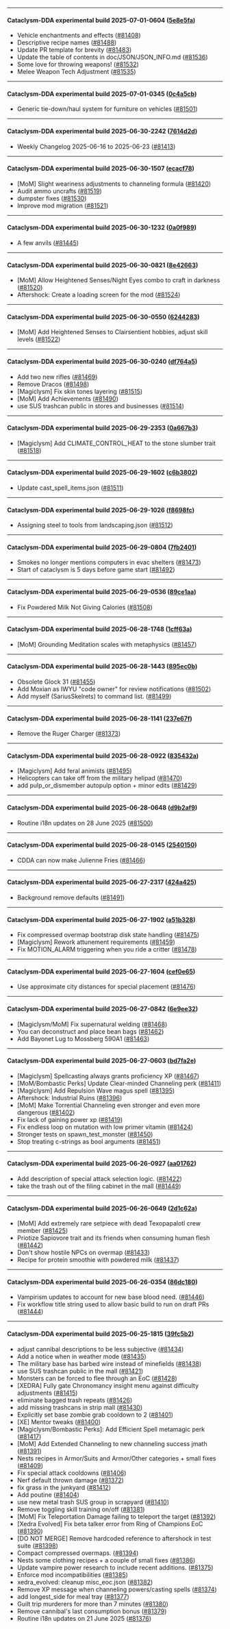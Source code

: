 
---

#### Cataclysm-DDA experimental build 2025-07-01-0604 ([5e8e5fa](https://github.com/CleverRaven/Cataclysm-DDA/releases/tag/cdda-experimental-2025-07-01-0604))

* Vehicle enchantments and effects ([#81408](https://github.com/CleverRaven/Cataclysm-DDA/pull/81408))
* Descriptive recipe names ([#81488](https://github.com/CleverRaven/Cataclysm-DDA/pull/81488))
* Update PR template for brevity ([#81483](https://github.com/CleverRaven/Cataclysm-DDA/pull/81483))
* Update the table of contents in doc/JSON/JSON_INFO.md ([#81536](https://github.com/CleverRaven/Cataclysm-DDA/pull/81536))
* Some love for throwing weapons! ([#81532](https://github.com/CleverRaven/Cataclysm-DDA/pull/81532))
* Melee Weapon Tech Adjustment ([#81535](https://github.com/CleverRaven/Cataclysm-DDA/pull/81535))

---

#### Cataclysm-DDA experimental build 2025-07-01-0345 ([0c4a5cb](https://github.com/CleverRaven/Cataclysm-DDA/releases/tag/cdda-experimental-2025-07-01-0345))

* Generic tie-down/haul system for furniture on vehicles ([#81501](https://github.com/CleverRaven/Cataclysm-DDA/pull/81501))

---

#### Cataclysm-DDA experimental build 2025-06-30-2242 ([7614d2d](https://github.com/CleverRaven/Cataclysm-DDA/releases/tag/cdda-experimental-2025-06-30-2242))

* Weekly Changelog 2025-06-16 to 2025-06-23 ([#81413](https://github.com/CleverRaven/Cataclysm-DDA/pull/81413))

---

#### Cataclysm-DDA experimental build 2025-06-30-1507 ([ecacf78](https://github.com/CleverRaven/Cataclysm-DDA/releases/tag/cdda-experimental-2025-06-30-1507))

* [MoM] Slight weariness adjustments to channeling formula ([#81420](https://github.com/CleverRaven/Cataclysm-DDA/pull/81420))
* Audit ammo uncrafts ([#81519](https://github.com/CleverRaven/Cataclysm-DDA/pull/81519))
* dumpster fixes ([#81530](https://github.com/CleverRaven/Cataclysm-DDA/pull/81530))
* Improve mod migration ([#81521](https://github.com/CleverRaven/Cataclysm-DDA/pull/81521))

---

#### Cataclysm-DDA experimental build 2025-06-30-1232 ([0a0f989](https://github.com/CleverRaven/Cataclysm-DDA/releases/tag/cdda-experimental-2025-06-30-1232))

* A few anvils ([#81445](https://github.com/CleverRaven/Cataclysm-DDA/pull/81445))

---

#### Cataclysm-DDA experimental build 2025-06-30-0821 ([8e42663](https://github.com/CleverRaven/Cataclysm-DDA/releases/tag/cdda-experimental-2025-06-30-0821))

* [MoM] Allow Heightened Senses/Night Eyes combo to craft in darkness ([#81520](https://github.com/CleverRaven/Cataclysm-DDA/pull/81520))
* Aftershock: Create a loading screen for the mod ([#81524](https://github.com/CleverRaven/Cataclysm-DDA/pull/81524))

---

#### Cataclysm-DDA experimental build 2025-06-30-0550 ([6244283](https://github.com/CleverRaven/Cataclysm-DDA/releases/tag/cdda-experimental-2025-06-30-0550))

* [MoM] Add Heightened Senses to Clairsentient hobbies, adjust skill levels ([#81522](https://github.com/CleverRaven/Cataclysm-DDA/pull/81522))

---

#### Cataclysm-DDA experimental build 2025-06-30-0240 ([df764a5](https://github.com/CleverRaven/Cataclysm-DDA/releases/tag/cdda-experimental-2025-06-30-0240))

* Add two new rifles ([#81469](https://github.com/CleverRaven/Cataclysm-DDA/pull/81469))
* Remove Dracos ([#81498](https://github.com/CleverRaven/Cataclysm-DDA/pull/81498))
* [Magiclysm] Fix skin tones layering ([#81515](https://github.com/CleverRaven/Cataclysm-DDA/pull/81515))
* [MoM] Add Achievements ([#81490](https://github.com/CleverRaven/Cataclysm-DDA/pull/81490))
* use SUS trashcan public in stores and businesses ([#81514](https://github.com/CleverRaven/Cataclysm-DDA/pull/81514))

---

#### Cataclysm-DDA experimental build 2025-06-29-2353 ([0a667b3](https://github.com/CleverRaven/Cataclysm-DDA/releases/tag/cdda-experimental-2025-06-29-2353))

* [Magiclysm] Add CLIMATE_CONTROL_HEAT to the stone slumber trait ([#81518](https://github.com/CleverRaven/Cataclysm-DDA/pull/81518))

---

#### Cataclysm-DDA experimental build 2025-06-29-1602 ([c6b3802](https://github.com/CleverRaven/Cataclysm-DDA/releases/tag/cdda-experimental-2025-06-29-1602))

* Update cast_spell_items.json ([#81511](https://github.com/CleverRaven/Cataclysm-DDA/pull/81511))

---

#### Cataclysm-DDA experimental build 2025-06-29-1026 ([f8698fc](https://github.com/CleverRaven/Cataclysm-DDA/releases/tag/cdda-experimental-2025-06-29-1026))

* Assigning steel to tools from landscaping.json ([#81512](https://github.com/CleverRaven/Cataclysm-DDA/pull/81512))

---

#### Cataclysm-DDA experimental build 2025-06-29-0804 ([7fb2401](https://github.com/CleverRaven/Cataclysm-DDA/releases/tag/cdda-experimental-2025-06-29-0804))

* Smokes no longer mentions computers in evac shelters ([#81473](https://github.com/CleverRaven/Cataclysm-DDA/pull/81473))
* Start of cataclysm is 5 days before game start ([#81492](https://github.com/CleverRaven/Cataclysm-DDA/pull/81492))

---

#### Cataclysm-DDA experimental build 2025-06-29-0536 ([89ce1aa](https://github.com/CleverRaven/Cataclysm-DDA/releases/tag/cdda-experimental-2025-06-29-0536))

* Fix Powdered Milk Not Giving Calories ([#81508](https://github.com/CleverRaven/Cataclysm-DDA/pull/81508))

---

#### Cataclysm-DDA experimental build 2025-06-28-1748 ([1cff63a](https://github.com/CleverRaven/Cataclysm-DDA/releases/tag/cdda-experimental-2025-06-28-1748))

* [MoM] Grounding Meditation scales with metaphysics ([#81457](https://github.com/CleverRaven/Cataclysm-DDA/pull/81457))

---

#### Cataclysm-DDA experimental build 2025-06-28-1443 ([895ec0b](https://github.com/CleverRaven/Cataclysm-DDA/releases/tag/cdda-experimental-2025-06-28-1443))

* Obsolete Glock 31 ([#81455](https://github.com/CleverRaven/Cataclysm-DDA/pull/81455))
* Add Moxian as IWYU "code owner" for review notifications ([#81502](https://github.com/CleverRaven/Cataclysm-DDA/pull/81502))
* Add myself (SariusSkelrets) to command list. ([#81499](https://github.com/CleverRaven/Cataclysm-DDA/pull/81499))

---

#### Cataclysm-DDA experimental build 2025-06-28-1141 ([237e67f](https://github.com/CleverRaven/Cataclysm-DDA/releases/tag/cdda-experimental-2025-06-28-1141))

* Remove the Ruger Charger ([#81373](https://github.com/CleverRaven/Cataclysm-DDA/pull/81373))

---

#### Cataclysm-DDA experimental build 2025-06-28-0922 ([835432a](https://github.com/CleverRaven/Cataclysm-DDA/releases/tag/cdda-experimental-2025-06-28-0922))

* [Magiclysm] Add feral animists ([#81495](https://github.com/CleverRaven/Cataclysm-DDA/pull/81495))
* Helicopters can take off from the military helipad ([#81470](https://github.com/CleverRaven/Cataclysm-DDA/pull/81470))
* add pulp_or_dismember autopulp option + minor edits ([#81429](https://github.com/CleverRaven/Cataclysm-DDA/pull/81429))

---

#### Cataclysm-DDA experimental build 2025-06-28-0648 ([d9b2af9](https://github.com/CleverRaven/Cataclysm-DDA/releases/tag/cdda-experimental-2025-06-28-0648))

* Routine i18n updates on 28 June 2025 ([#81500](https://github.com/CleverRaven/Cataclysm-DDA/pull/81500))

---

#### Cataclysm-DDA experimental build 2025-06-28-0145 ([2540150](https://github.com/CleverRaven/Cataclysm-DDA/releases/tag/cdda-experimental-2025-06-28-0145))

* CDDA can now make Julienne Fries  ([#81466](https://github.com/CleverRaven/Cataclysm-DDA/pull/81466))

---

#### Cataclysm-DDA experimental build 2025-06-27-2317 ([424a425](https://github.com/CleverRaven/Cataclysm-DDA/releases/tag/cdda-experimental-2025-06-27-2317))

* Background remove defaults ([#81491](https://github.com/CleverRaven/Cataclysm-DDA/pull/81491))

---

#### Cataclysm-DDA experimental build 2025-06-27-1902 ([a51b328](https://github.com/CleverRaven/Cataclysm-DDA/releases/tag/cdda-experimental-2025-06-27-1902))

* Fix compressed overmap bootstrap disk state handling ([#81475](https://github.com/CleverRaven/Cataclysm-DDA/pull/81475))
* [Magiclysm] Rework attunement requirements ([#81459](https://github.com/CleverRaven/Cataclysm-DDA/pull/81459))
* Fix MOTION_ALARM triggering when you ride a critter ([#81478](https://github.com/CleverRaven/Cataclysm-DDA/pull/81478))

---

#### Cataclysm-DDA experimental build 2025-06-27-1604 ([cef0e65](https://github.com/CleverRaven/Cataclysm-DDA/releases/tag/cdda-experimental-2025-06-27-1604))

* Use approximate city distances for special placement ([#81476](https://github.com/CleverRaven/Cataclysm-DDA/pull/81476))

---

#### Cataclysm-DDA experimental build 2025-06-27-0842 ([6e9ee32](https://github.com/CleverRaven/Cataclysm-DDA/releases/tag/cdda-experimental-2025-06-27-0842))

* [Magiclysm/MoM] Fix supernatural welding ([#81468](https://github.com/CleverRaven/Cataclysm-DDA/pull/81468))
* You can deconstruct and place bean bags ([#81462](https://github.com/CleverRaven/Cataclysm-DDA/pull/81462))
* Add Bayonet Lug to Mossberg 590A1 ([#81463](https://github.com/CleverRaven/Cataclysm-DDA/pull/81463))

---

#### Cataclysm-DDA experimental build 2025-06-27-0603 ([bd7fa2e](https://github.com/CleverRaven/Cataclysm-DDA/releases/tag/cdda-experimental-2025-06-27-0603))

* [Magiclysm] Spellcasting always grants proficiency XP ([#81467](https://github.com/CleverRaven/Cataclysm-DDA/pull/81467))
* [MoM/Bombastic Perks] Update Clear-minded Channeling perk ([#81411](https://github.com/CleverRaven/Cataclysm-DDA/pull/81411))
* [Magiclysm] Add Repulsion Wave magus spell ([#81395](https://github.com/CleverRaven/Cataclysm-DDA/pull/81395))
* Aftershock: Industrial Ruins ([#81396](https://github.com/CleverRaven/Cataclysm-DDA/pull/81396))
* [MoM] Make Torrential Channeling even stronger and even more dangerous ([#81402](https://github.com/CleverRaven/Cataclysm-DDA/pull/81402))
* Fix lack of gaining power xp ([#81419](https://github.com/CleverRaven/Cataclysm-DDA/pull/81419))
* Fix endless loop on mutation with low primer vitamin ([#81424](https://github.com/CleverRaven/Cataclysm-DDA/pull/81424))
* Stronger tests on spawn_test_monster ([#81450](https://github.com/CleverRaven/Cataclysm-DDA/pull/81450))
* Stop treating c-strings as bool arguments ([#81451](https://github.com/CleverRaven/Cataclysm-DDA/pull/81451))

---

#### Cataclysm-DDA experimental build 2025-06-26-0927 ([aa01762](https://github.com/CleverRaven/Cataclysm-DDA/releases/tag/cdda-experimental-2025-06-26-0927))

* Add description of special attack selection logic. ([#81422](https://github.com/CleverRaven/Cataclysm-DDA/pull/81422))
* take the trash out of the filing cabinet in the mall ([#81449](https://github.com/CleverRaven/Cataclysm-DDA/pull/81449))

---

#### Cataclysm-DDA experimental build 2025-06-26-0649 ([2d1c62a](https://github.com/CleverRaven/Cataclysm-DDA/releases/tag/cdda-experimental-2025-06-26-0649))

* [MoM] Add extremely rare setpiece with dead Texopapalotl crew member ([#81425](https://github.com/CleverRaven/Cataclysm-DDA/pull/81425))
* Priotize Sapiovore trait and its friends when consuming human flesh ([#81442](https://github.com/CleverRaven/Cataclysm-DDA/pull/81442))
* Don't show hostile NPCs on overmap ([#81433](https://github.com/CleverRaven/Cataclysm-DDA/pull/81433))
* Recipe for protein smoothie with powdered milk  ([#81437](https://github.com/CleverRaven/Cataclysm-DDA/pull/81437))

---

#### Cataclysm-DDA experimental build 2025-06-26-0354 ([86dc180](https://github.com/CleverRaven/Cataclysm-DDA/releases/tag/cdda-experimental-2025-06-26-0354))

* Vampirism updates to account for new base blood need. ([#81446](https://github.com/CleverRaven/Cataclysm-DDA/pull/81446))
* Fix workflow title string used to allow basic build to run on draft PRs ([#81444](https://github.com/CleverRaven/Cataclysm-DDA/pull/81444))

---

#### Cataclysm-DDA experimental build 2025-06-25-1815 ([39fc5b2](https://github.com/CleverRaven/Cataclysm-DDA/releases/tag/cdda-experimental-2025-06-25-1815))

* adjust cannibal descriptions to be less subjective ([#81434](https://github.com/CleverRaven/Cataclysm-DDA/pull/81434))
* Add a notice when in weather mode ([#81435](https://github.com/CleverRaven/Cataclysm-DDA/pull/81435))
* The military base has barbed wire instead of minefields ([#81438](https://github.com/CleverRaven/Cataclysm-DDA/pull/81438))
* use SUS trashcan public in the mall ([#81421](https://github.com/CleverRaven/Cataclysm-DDA/pull/81421))
* Monsters can be forced to flee through an EoC ([#81428](https://github.com/CleverRaven/Cataclysm-DDA/pull/81428))
* [XEDRA] Fully gate Chronomancy insight menu against difficulty adjustments ([#81415](https://github.com/CleverRaven/Cataclysm-DDA/pull/81415))
* eliminate bagged trash repeats ([#81426](https://github.com/CleverRaven/Cataclysm-DDA/pull/81426))
* add missing trashcans in strip mall ([#81430](https://github.com/CleverRaven/Cataclysm-DDA/pull/81430))
* Explicitly set base zombie grab cooldown to 2 ([#81401](https://github.com/CleverRaven/Cataclysm-DDA/pull/81401))
* [XE] Mentor tweaks ([#81400](https://github.com/CleverRaven/Cataclysm-DDA/pull/81400))
* [Magiclysm/Bombastic Perks]: Add Efficient Spell metamagic perk ([#81417](https://github.com/CleverRaven/Cataclysm-DDA/pull/81417))
* [MoM] Add Extended Channeling to new channeling success jmath ([#81391](https://github.com/CleverRaven/Cataclysm-DDA/pull/81391))
* Nests recipes in Armor/Suits and Armor/Other categories + small fixes ([#81409](https://github.com/CleverRaven/Cataclysm-DDA/pull/81409))
* Fix special attack cooldowns ([#81406](https://github.com/CleverRaven/Cataclysm-DDA/pull/81406))
* Nerf default thrown damage ([#81372](https://github.com/CleverRaven/Cataclysm-DDA/pull/81372))
* fix grass in the junkyard ([#81412](https://github.com/CleverRaven/Cataclysm-DDA/pull/81412))
* Add poutine  ([#81404](https://github.com/CleverRaven/Cataclysm-DDA/pull/81404))
* use new metal trash SUS group in scrapyard ([#81410](https://github.com/CleverRaven/Cataclysm-DDA/pull/81410))
* Remove toggling skill training on/off ([#81381](https://github.com/CleverRaven/Cataclysm-DDA/pull/81381))
* [MoM] Fix Teleportation Damage failing to teleport the target ([#81392](https://github.com/CleverRaven/Cataclysm-DDA/pull/81392))
* [Xedra Evolved] Fix beta talker error from Ring of Champions EoC ([#81390](https://github.com/CleverRaven/Cataclysm-DDA/pull/81390))
* [DO NOT MERGE] Remove hardcoded reference to aftershock in test suite ([#81398](https://github.com/CleverRaven/Cataclysm-DDA/pull/81398))
* Compact compressed overmaps. ([#81394](https://github.com/CleverRaven/Cataclysm-DDA/pull/81394))
* Nests some clothing recipes +  a couple of small fixes ([#81386](https://github.com/CleverRaven/Cataclysm-DDA/pull/81386))
* Update vampire power research to include recent additions. ([#81375](https://github.com/CleverRaven/Cataclysm-DDA/pull/81375))
* Enforce mod incompatibilities ([#81385](https://github.com/CleverRaven/Cataclysm-DDA/pull/81385))
* xedra_evolved: cleanup misc_eoc.json ([#81382](https://github.com/CleverRaven/Cataclysm-DDA/pull/81382))
* Remove XP message when channeling powers/casting spells ([#81374](https://github.com/CleverRaven/Cataclysm-DDA/pull/81374))
* add longest_side for meal tray ([#81377](https://github.com/CleverRaven/Cataclysm-DDA/pull/81377))
* Guilt trip murderers for more than 7 minutes ([#81380](https://github.com/CleverRaven/Cataclysm-DDA/pull/81380))
* Remove cannibal's last consumption bonus ([#81379](https://github.com/CleverRaven/Cataclysm-DDA/pull/81379))
* Routine i18n updates on 21 June 2025 ([#81376](https://github.com/CleverRaven/Cataclysm-DDA/pull/81376))
